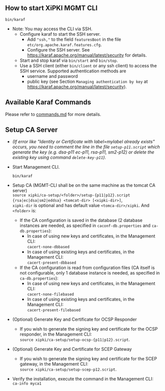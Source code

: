 ## How to start XiPKI MGMT CLI

`bin/karaf`

* Note: You may access the CLI via SSH.
    * Configure karaf to start the SSH server.
        * Add `"ssh,"` to the field `featuresBoot` in the file `etc/org.apache.karaf.features.cfg`.
        * Configure the SSH server. See https://karaf.apache.org/manual/latest/security for details.
    * Start and stop karaf via `bin/start` and `bin/stop`.
    * Use a SSH client (either `bin/client` or any ssh client) to access the SSH service. Supported authentication
      methods are
        * username and password
        * public key (see Section `Managing authentication by key` at https://karaf.apache.org/manual/latest/security).

## Available Karaf Commands

Please refer to [commands.md](commands.md) for more details.

## Setup CA Server

* _(If error like "Identity or Certificate with label=mylabel already exists" occurs,
      you need to comment the line in the file `setup-p11.script` which generate the key (e.g. dsa-p11 ec-p11, rsa-p11, sm2-p12)
      or delete the existing key using command `delete-key-p11`)_.

* Start Management CLI.

  `bin/karaf`

* Setup CA (MGMT-CLI shall be on the same machine as the tomcat CA server)  
    `source xipki/ca-setup/<folder>/setup-{p11|p12}.script {rsa|ec|dsa|sm2|eddsa} <tomcat-dir> [<xipki-dir>]`,  
  `xipki-dir` is optional and has default value `<tomca-dir>/xipki`.
  And `<folder>` is:
    * If the CA configuration is saved in the database (2 database instances are needed, 
      as specified in `caconf-db.properties` and `ca-db.properties`):
      * In case of using new keys and certificates, in the Management CLI:  
        `cacert-none-dbbased`
      * In case of using existing keys and certificates, in the Management CLI:  
        `cacert-present-dbbased`
  * If the CA configuration is read from configuration files (CA itself is not configurable, only 1
    database instance is needed, as specified in `ca-db.properties`):
      * In case of using new keys and certificates, in the Management CLI:  
        `cacert-none-filebased`
      * In case of using existing keys and certificates, in the Management CLI:  
        `cacert-present-filebased`

* (Optional) Generate Key and Certificate for OCSP Responder
    * If you wish to generate the signing key and certificate for the OCSP responder, in the Management CLI:  
      `source xipki/ca-setup/setup-ocsp-{p11|p12}.script`.

* (Optional) Generate Key and Certificate for SCEP Gateway
    * If you wish to generate the signing key and certificate for the SCEP gateway, in the Management CLI:  
      `source xipki/ca-setup/setup-scep-p12.script`.

* Verify the installation, execute the command in the Management CLI:  
  `ca-info myca1`
